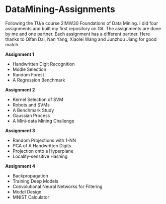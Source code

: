 # DataMining-Assignments
Following the TU/e course 2IMW30 Foundations of Data Mining. I did four assignments and built my first repository on Git.
The assignments are done by me and one partner. Each assignment has a different partner. Here thanks to Qifan Dai, Nan Yang, Xiaolei Wang and Junzhou Jiang for good match.

**Assignment 1**
- Handwritten Digit Recognition
- Modle Selection
- Random Forest
- A Regression Benchmark

**Assignment 2**
- Kernel Selection of SVM
- Robots and SVMs
- A Benchmark Study 
- Gaussian Process
- A Mini-data Mining Challenge 

**Assignment 3**
- Random Projections with 1-NN 
- PCA of A Handwritten Digits 
- Projection onto a Hyperplane
- Locality-sensitive Hashing

**Assignment 4**
- Backpropagation
- Training Deep Models
- Convolutional Neural Networks for Filtering 
- Model Design
- MNIST Calculator
